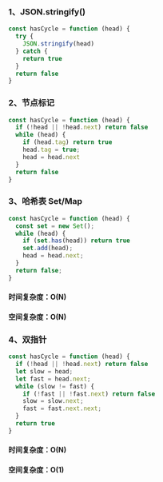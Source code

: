 ### 1、JSON.stringify()

```javascript
const hasCycle = function (head) {
  try {
    JSON.stringify(head)
  } catch {
    return true
  }
  return false
}
```

### 2、节点标记

```javascript
const hasCycle = function (head) {
  if (!head || !head.next) return false
  while (head) {
    if (head.tag) return true
    head.tag = true;
    head = head.next
  }
  return false
}
```

### 3、哈希表 Set/Map 

```javascript
const hasCycle = function (head) {
  const set = new Set();
  while (head) {
    if (set.has(head)) return true
    set.add(head);
    head = head.next;
  }
  return false;
}
```

#### 时间复杂度：O(N)
#### 空间复杂度：O(N)

### 4、双指针

```javascript
const hasCycle = function (head) {
  if (!head || !head.next) return false
  let slow = head;
  let fast = head.next;
  while (slow != fast) {
    if (!fast || !fast.next) return false
    slow = slow.next;
    fast = fast.next.next;
  }
  return true
}
```
#### 时间复杂度：O(N)
#### 空间复杂度：O(1)